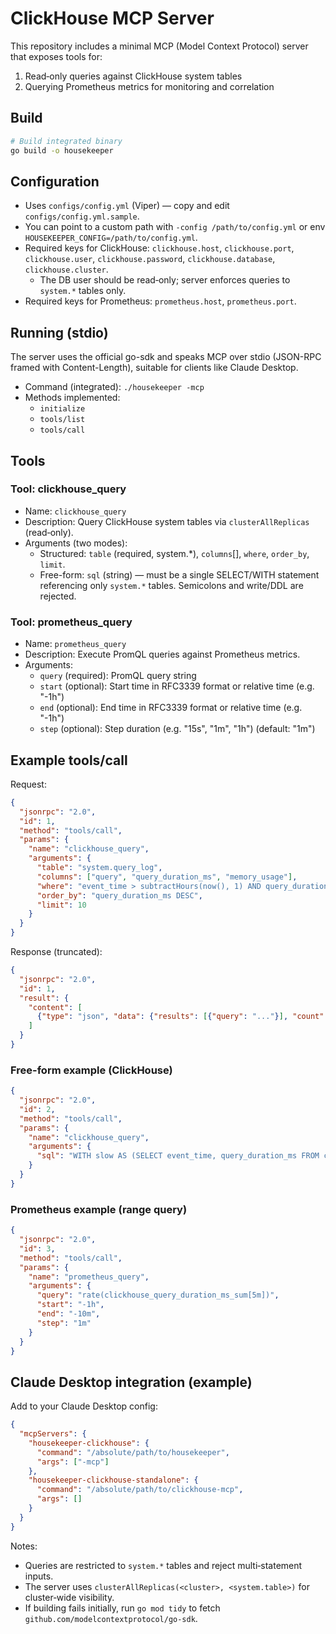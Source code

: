 # ClickHouse MCP Server

This repository includes a minimal MCP (Model Context Protocol) server that exposes tools for:
1. Read‑only queries against ClickHouse system tables
2. Querying Prometheus metrics for monitoring and correlation

## Build

```bash
# Build integrated binary
go build -o housekeeper

```

## Configuration

- Uses `configs/config.yml` (Viper) — copy and edit `configs/config.yml.sample`.
- You can point to a custom path with `-config /path/to/config.yml` or env `HOUSEKEEPER_CONFIG=/path/to/config.yml`.
- Required keys for ClickHouse: `clickhouse.host`, `clickhouse.port`, `clickhouse.user`, `clickhouse.password`, `clickhouse.database`, `clickhouse.cluster`.
  - The DB user should be read‑only; server enforces queries to `system.*` tables only.
- Required keys for Prometheus: `prometheus.host`, `prometheus.port`.

## Running (stdio)

The server uses the official go-sdk and speaks MCP over stdio (JSON-RPC framed with Content-Length), suitable for clients like Claude Desktop.

- Command (integrated): `./housekeeper -mcp`
- Methods implemented:
  - `initialize`
  - `tools/list`
  - `tools/call`

## Tools

### Tool: clickhouse_query

- Name: `clickhouse_query`
- Description: Query ClickHouse system tables via `clusterAllReplicas` (read‑only).
- Arguments (two modes):
  - Structured: `table` (required, system.*), `columns`[], `where`, `order_by`, `limit`.
  - Free-form: `sql` (string) — must be a single SELECT/WITH statement referencing only `system.*` tables. Semicolons and write/DDL are rejected.

### Tool: prometheus_query

- Name: `prometheus_query`
- Description: Execute PromQL queries against Prometheus metrics.
- Arguments:
  - `query` (required): PromQL query string
  - `start` (optional): Start time in RFC3339 format or relative time (e.g. "-1h")
  - `end` (optional): End time in RFC3339 format or relative time (e.g. "-1h")
  - `step` (optional): Step duration (e.g. "15s", "1m", "1h") (default: "1m")

## Example tools/call

Request:
```json
{
  "jsonrpc": "2.0",
  "id": 1,
  "method": "tools/call",
  "params": {
    "name": "clickhouse_query",
    "arguments": {
      "table": "system.query_log",
      "columns": ["query", "query_duration_ms", "memory_usage"],
      "where": "event_time > subtractHours(now(), 1) AND query_duration_ms > 1000",
      "order_by": "query_duration_ms DESC",
      "limit": 10
    }
  }
}
```

Response (truncated):
```json
{
  "jsonrpc": "2.0",
  "id": 1,
  "result": {
    "content": [
      {"type": "json", "data": {"results": [{"query": "..."}], "count": 10}}
    ]
  }
}
```

### Free-form example (ClickHouse)

```json
{
  "jsonrpc": "2.0",
  "id": 2,
  "method": "tools/call",
  "params": {
    "name": "clickhouse_query",
    "arguments": {
      "sql": "WITH slow AS (SELECT event_time, query_duration_ms FROM clusterAllReplicas(default, system.query_log) WHERE event_time > subtractHours(now(),1)) SELECT count() AS cnt, quantileExact(0.95)(query_duration_ms) AS p95 FROM slow"
    }
  }
}
```

### Prometheus example (range query)

```json
{
  "jsonrpc": "2.0",
  "id": 3,
  "method": "tools/call",
  "params": {
    "name": "prometheus_query",
    "arguments": {
      "query": "rate(clickhouse_query_duration_ms_sum[5m])",
      "start": "-1h",
      "end": "-10m",
      "step": "1m"
    }
  }
}
```

## Claude Desktop integration (example)

Add to your Claude Desktop config:
```json
{
  "mcpServers": {
    "housekeeper-clickhouse": {
      "command": "/absolute/path/to/housekeeper",
      "args": ["-mcp"]
    },
    "housekeeper-clickhouse-standalone": {
      "command": "/absolute/path/to/clickhouse-mcp",
      "args": []
    }
  }
}
```

Notes:
- Queries are restricted to `system.*` tables and reject multi‑statement inputs.
- The server uses `clusterAllReplicas(<cluster>, <system.table>)` for cluster‑wide visibility.
- If building fails initially, run `go mod tidy` to fetch `github.com/modelcontextprotocol/go-sdk`.
